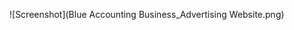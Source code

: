 ![Screenshot](Blue Accounting Business_Advertising Website.png)
<head>
  <meta charset="utf-8">
  <title>Blue Accounting Business/Advertising Website</title>
  <meta name="app-name" content="website_viewer"><meta name="viewport" content="width=device-width, initial-scale=1"><link href="https://static.canva.com/web/e80d54af01ce56fa6d34.css" rel="stylesheet"><link href="https://static.canva.com/web/2b7e02891a9c1adc2f3a.css" rel="stylesheet"><link href="https://fonts.googleapis.com/css?family=Open+Sans:400,600,700&amp;display=swap" rel="stylesheet"><link href="https://static.canva.com/web/8b39a572b61c55a579298c18e0ba377a.runtime.js" rel="preload" as="script" crossorigin="anonymous"><link href="https://static.canva.com/web/d5581b450d16237f64ea.js" rel="preload" as="script" crossorigin="anonymous"><link href="https://static.canva.com/web/8b595a982918fb69caab.js" rel="preload" as="script" crossorigin="anonymous"><link href="https://static.canva.com/web/91d96521494d5509994c.js" rel="preload" as="script" crossorigin="anonymous"><link href="https://static.canva.com/web/44455ee1b77a643115d3.js" rel="preload" as="script" crossorigin="anonymous"><link href="https://static.canva.com/web/4657bed5a9040b0c398d6c843dedba62.js" rel="preload" as="script" crossorigin="anonymous"><meta name="referrer" content="strict-origin-when-cross-origin"><meta property="fb:app_id" content="525265914179580"><meta property="og:site_name" content="Canva"><meta property="og:title" content="Blue Accounting Business/Advertising Website"><meta property="og:image" content="https://document-export.canva.com/DAD0Lzb3hEc/8/preview/0001-5178525237.png"><meta property="og:image:secure_url" content="https://document-export.canva.com/DAD0Lzb3hEc/8/preview/0001-5178525237.png"><meta property="og:image:width" content="1024"><meta property="og:image:height" content="493"><meta property="og:url" content="https://www.canva.com"><meta property="og:type" content="website"><meta name="twitter:card" content="summary_large_image"><meta name="twitter:site" content="@canva"><meta name="twitter:creator" content="@canva"><meta name="twitter:title" content="Blue Accounting Business/Advertising Website"><meta name="description" content="Un increíble Website diseñado en Canva por victoria.garciar1."><meta property="og:description" content="Un increíble Website diseñado en Canva por victoria.garciar1."><meta name="twitter:description" content="Un increíble Website diseñado en Canva por victoria.garciar1."><link rel="shortcut icon" href="https://static.canva.com/static/images/favicon.ico"><link rel="icon" href="https://static.canva.com/static/images/android-192x192.png" sizes="192x192"><link rel="apple-touch-icon" href="https://static.canva.com/static/images/apple-touch-120x120.png"><link rel="apple-touch-icon" href="https://static.canva.com/static/images/apple-touch-152x152.png" sizes="152x152"><link rel="apple-touch-icon" href="https://static.canva.com/static/images/apple-touch-167x167.png" sizes="167x167"><link rel="apple-touch-icon" href="https://static.canva.com/static/images/apple-touch-180x180.png" sizes="180x180"><script type="text/javascript" src="https://js.appboycdn.com/web-sdk/2.4/appboy.core.min.js" async=""></script><script type="text/javascript" async="" src="//bat.bing.com/bat.js"></script><script type="text/javascript" async="" src="https://sjs.bizographics.com/insight.min.js"></script><script type="text/javascript" async="" src="https://www.google-analytics.com/plugins/ua/linkid.js"></script><script type="text/javascript" async="" src="https://www.googletagmanager.com/gtm.js?id=GTM-TZPTKRR&amp;l=dataLayer"></script><script type="text/javascript" async="" src="https://www.google-analytics.com/analytics.js"></script><script type="text/javascript" async="" src="https://static.canva.com/static/lib/cl/cl-0.0.1.min.js"></script><script type="application/javascript">function initSentry(){Sentry.init({"dsn":"https:\u002F\u002F92d991ccc61145a0acad8e5fc7c0d911@sentry.io\u002F1766607","release":"release-20200216-23-prod-2cb742d","environment":"prod"});}</script><script src="https://static.canva.com/static/lib/sentry/5.10.2.min.js" onload="initSentry()"></script><style type="text/css"></style><style type="text/css"></style><link rel="stylesheet" href="https://font-public.canva.com/_fb/s/293624790ddd83f31926d8f70958e8ea.css" id="fallback_fb"></head>
